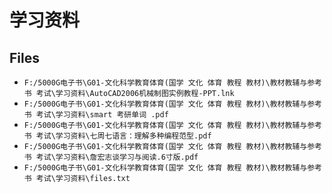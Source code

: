 # 学习资料

## Files

- `F:/5000G电子书\G01-文化科学教育体育(国学 文化 体育 教程 教材)\教材教辅与参考书 考试\学习资料\AutoCAD2006机械制图实例教程-PPT.lnk`
- `F:/5000G电子书\G01-文化科学教育体育(国学 文化 体育 教程 教材)\教材教辅与参考书 考试\学习资料\smart 考研单词 .pdf`
- `F:/5000G电子书\G01-文化科学教育体育(国学 文化 体育 教程 教材)\教材教辅与参考书 考试\学习资料\七周七语言：理解多种编程范型.pdf`
- `F:/5000G电子书\G01-文化科学教育体育(国学 文化 体育 教程 教材)\教材教辅与参考书 考试\学习资料\詹宏志谈学习与阅读.6寸版.pdf`
- `F:/5000G电子书\G01-文化科学教育体育(国学 文化 体育 教程 教材)\教材教辅与参考书 考试\学习资料\files.txt`
